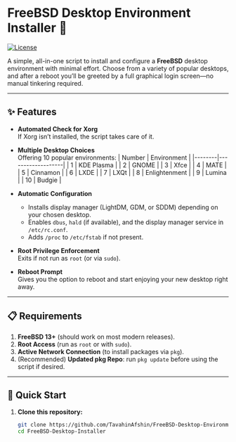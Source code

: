 # FreeBSD Desktop Environment Installer 🚀

[![License](https://img.shields.io/badge/License-MIT-blue.svg)](LICENSE)

A simple, all-in-one script to install and configure a **FreeBSD** desktop environment with minimal effort. Choose from a variety of popular desktops, and after a reboot you’ll be greeted by a full graphical login screen—no manual tinkering required.

---

## ✨ Features

- **Automated Check for Xorg**  
  If Xorg isn’t installed, the script takes care of it.

- **Multiple Desktop Choices**  
  Offering 10 popular environments:
  | Number | Environment       |
  |--------|-------------------|
  | 1      | KDE Plasma        |
  | 2      | GNOME             |
  | 3      | Xfce              |
  | 4      | MATE              |
  | 5      | Cinnamon          |
  | 6      | LXDE              |
  | 7      | LXQt              |
  | 8      | Enlightenment     |
  | 9      | Lumina            |
  | 10     | Budgie            |

- **Automatic Configuration**  
  - Installs display manager (LightDM, GDM, or SDDM) depending on your chosen desktop.  
  - Enables `dbus`, `hald` (if available), and the display manager service in `/etc/rc.conf`.  
  - Adds `/proc` to `/etc/fstab` if not present.

- **Root Privilege Enforcement**  
  Exits if not run as `root` (or via `sudo`).

- **Reboot Prompt**  
  Gives you the option to reboot and start enjoying your new desktop right away.

---

## 📋 Requirements

1. **FreeBSD 13+** (should work on most modern releases).  
2. **Root Access** (run as `root` or with `sudo`).  
3. **Active Network Connection** (to install packages via `pkg`).  
4. (Recommended) **Updated pkg Repo**: run `pkg update` before using the script if desired.

---

## 🚀 Quick Start

1. **Clone this repository:**
   ```sh
   git clone https://github.com/TavahinAfshin/FreeBSD-Desktop-Environment-Installer.git
   cd FreeBSD-Desktop-Installer
